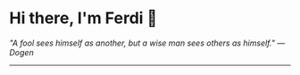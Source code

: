 <h1>Hi there, I'm Ferdi 👋</h1>

<p><em>
  "A fool sees himself as another, but a wise man sees others as himself." — Dogen
</em></p>

---
